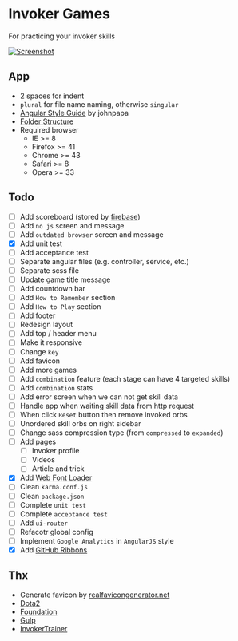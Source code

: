 # Invoker Games

For practicing your invoker skills

[![Screenshot](https://raw.githubusercontent.com/jojoee/invoker-games/gh-pages/screenshot.jpg "Screenshot")](http://jojoee.github.io/invoker-games/)

## App

- 2 spaces for indent
- `plural` for file name naming, otherwise `singular`
- [Angular Style Guide](https://github.com/johnpapa/angular-styleguide) by johnpapa
- [Folder Structure](http://stackoverflow.com/questions/18542353/angularjs-folder-structure)
- Required browser 
  - IE >= 8
  - Firefox >= 41
  - Chrome >= 43
  - Safari >= 8
  - Opera >= 33

## Todo

- [ ] Add scoreboard (stored by [firebase](https://www.firebase.com/))
- [ ] Add `no js` screen and message
- [ ] Add `outdated browser` screen and message
- [x] Add unit test
- [ ] Add acceptance test
- [ ] Separate angular files (e.g. controller, service, etc.)
- [ ] Separate scss file
- [ ] Update game title message
- [ ] Add countdown bar
- [ ] Add `How to Remember` section
- [ ] Add `How to Play` section
- [ ] Add footer
- [ ] Redesign layout
- [ ] Add top / header menu
- [ ] Make it responsive
- [ ] Change `key`
- [ ] Add favicon
- [ ] Add more games
- [ ] Add `combination` feature (each stage can have 4 targeted skills)
- [ ] Add `combination` stats
- [ ] Add error screen when we can not get skill data
- [ ] Handle app when waiting skill data from http request
- [ ] When click `Reset` button then remove invoked orbs
- [ ] Unordered skill orbs on right sidebar
- [ ] Change sass compression type (from `compressed` to `expanded`)
- [ ] Add pages
  - [ ] Invoker profile
  - [ ] Videos
  - [ ] Article and trick
- [x] Add [Web Font Loader](https://developers.google.com/fonts/docs/webfont_loader?hl=en)
- [ ] Clean `karma.conf.js`
- [ ] Clean `package.json`
- [ ] Complete `unit test`
- [ ] Complete `acceptance test`
- [ ] Add `ui-router`
- [ ] Refacotr global config
- [ ] Implement `Google Analytics` in `AngularJS` style
- [x] Add [GitHub Ribbons](https://github.com/blog/273-github-ribbons)

## Thx

- Generate favicon by [realfavicongenerator.net](http://realfavicongenerator.net/)
- [Dota2](http://www.dota2.com/)
- [Foundation](http://foundation.zurb.com/)
- [Gulp](http://gulpjs.com/)
- [InvokerTrainer](https://dl.dropboxusercontent.com/u/75495922/InvokerTrainer.htm)
